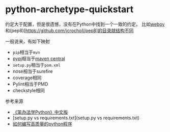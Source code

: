 # python-archetype-quickstart

约定大于配置，但是很遗憾，没有在Python中找到一个一致的约定。
比如[webpy](https://github.com/webpy/webpy)和(pep8)[https://github.com/jcrocholl/pep8]的目录就结构不同

一般说来，有如下映射

+ `pip`相当于`mvn`
+ [pypi](https://pypi.python.org/pypi)相当于[maven central](http://repo2.maven.org/)
+ `setup.py`相当于`pom.xml`
+ nose相当于surefire
+ coverage相同
+ Pylint相当于PMD
+ checkstyle相同

参考来源

+ [《笨办法学Python》中文版](http://www.2cto.com/shouce/Pythonbbf/ex46.html)
+ [setup.py vs requirements.txt](setup.py vs requirements.txt)
+ [如何编写高质量的python程序](http://www.cnblogs.com/onlytiancai/archive/2012/09/11/How_to_write_high-quality_python_program.html)
